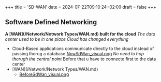+++
title = 'SD-WAN'
date = 2024-07-22T09:10:24+02:00
draft = false
+++

## Software Defined Networking 

**A [WAN](/Network/Network Types/WAN.md) built for the cloud** 
*The data center used to be in one place*
*Cloud has changed everything*
- Cloud-Based applications communicate directly to the cloud instead of passing thorug a database 
	[NowSdWan_visual.png](/NowSdWan_visual.png)
	*No need to hop thorugh the central point*
	Before that u have to connecte first to the data center
- [WAN](/Network/Network Types/WAN.md)
	- [BeforeSdWan_visual.png](/BeforeSdWan_visual.png)


